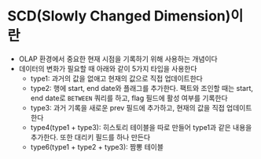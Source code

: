 # SCD(Slowly Changed Dimension)이란

- OLAP 환경에서 중요한 현재 시점을 기록하기 위해 사용하는 개념이다
- 데이터의 변화가 필요할 때 아래와 같이 5가지 타입을 사용한다
  - type1: 과거의 값을 없애고 현재의 값으로 직접 업데이트한다
  - type2: 행에 start, end date와 플래그를 추가한다. 팩트와 조인할 때는 start, end date로 `BETWEEN` 쿼리를 하고, flag 필드에 활성 여부를 기록한다
  - type3: 과거 기록을 새로운 prev 필드에 추가하고, 현재의 값을 직접 업데이트한다
  - type4(type1 + type3): 히스토리 테이블을 따로 만들어 type1과 같은 내용을 추가한다. 또한 대리키 필드를 하나 만든다
  - type6(type1 + type2 + type3): 짬뽕 테이블
